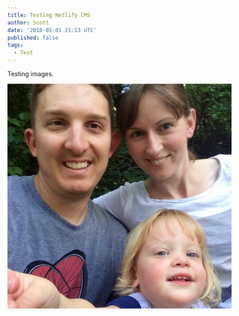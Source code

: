 ```yaml
---
title: Testing Netlify CMS
author: Scott
date: '2018-05-01 21:13 UTC'
published: false
tags:
  - Test
---
```

Testing images.



![](/source/assets/family.jpg)
